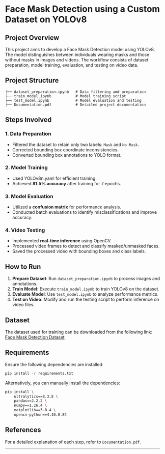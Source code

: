 # Face Mask Detection using a Custom Dataset on YOLOv8

## Project Overview

This project aims to develop a Face Mask Detection model using YOLOv8. The model distinguishes between individuals wearing masks and those without masks in images and videos. The workflow consists of dataset preparation, model training, evaluation, and testing on video data.

## Project Structure

```
├── dataset_preparation.ipynb   # Data filtering and preparation
├── train_model.ipynb           # Model training script
├── test_model.ipynb            # Model evaluation and testing
├── Documentation.pdf           # Detailed project documentation
```

## Steps Involved

### 1. Data Preparation

- Filtered the dataset to retain only two labels: `Mask` and `No Mask`.
- Corrected bounding box coordinate inconsistencies.
- Converted bounding box annotations to YOLO format.

### 2. Model Training

- Used YOLOv8n.yaml for efficient training.
- Achieved **81.5% accuracy** after training for 7 epochs.

### 3. Model Evaluation

- Utilized a **confusion matrix** for performance analysis.
- Conducted batch evaluations to identify misclassifications and improve accuracy.

### 4. Video Testing

- Implemented **real-time inference** using OpenCV.
- Processed video frames to detect and classify masked/unmasked faces.
- Saved the processed video with bounding boxes and class labels.

## How to Run

1. **Prepare Dataset**: Run `dataset_preparation.ipynb` to process images and annotations.
2. **Train Model**: Execute `train_model.ipynb` to train YOLOv8 on the dataset.
3. **Evaluate Model**: Use `test_model.ipynb` to analyze performance metrics.
4. **Test on Video**: Modify and run the testing script to perform inference on video files.

## Dataset

The dataset used for training can be downloaded from the following link: [Face Mask Detection Dataset](https://drive.google.com/file/d/1-VjzHSY_Y0kjT1fUMWHDqEMENTFk1NYr/view?usp=sharing)

## Requirements

Ensure the following dependencies are installed:

```bash
pip install -r requirements.txt
```

Alternatively, you can manually install the dependencies:

```bash
pip install \
    ultralytics==8.3.8 \
    pandas==2.2.2 \
    numpy==1.26.4 \
    matplotlib==3.8.4 \
    opencv-python==4.10.0.84
```

## References

For a detailed explanation of each step, refer to `Documentation.pdf`.

---
